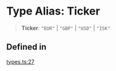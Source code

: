 # Type Alias: Ticker

> **Ticker**: `"EUR"` \| `"GBP"` \| `"USD"` \| `"ISK"`

## Defined in

[types.ts:27](https://github.com/monerium/js-monorepo/blob/main/packages/sdk/src/types.ts#L27)
